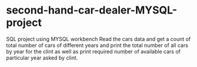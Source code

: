 # second-hand-car-dealer-MYSQL-project
SQL project using MYSQL workbench Read the cars data and get a count of total number of cars of different years and print the total number of all cars by year for the clint as well as print required number of available cars of particular year asked by clint.
